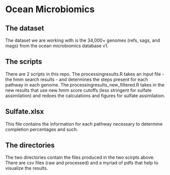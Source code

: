 # Ocean Microbiomics

## The dataset

The dataset we are working with is the 34,000+ genomes (refs, sags, and mags) from the ocean microbiomics database v1.

## The scripts

There are 2 scripts in this repo. The processingresults.R takes an input file - the hmm search results - and determines the steps present for each pathway in each genome. The processingresults_new_filtered.R takes in the new results that use new hmm score cutoffs (less stringent for sulfate assimilation) and redoes the calculations and figures for sulfate assimilation.

## Sulfate.xlsx

This file contains the information for each pathway necessary to determine completion percentages and such.

## The directories

The two directories contain the files produced in the two scirpts above. There are csv files (raw and processed) and a myriad of pdfs that help to visualize the results.
